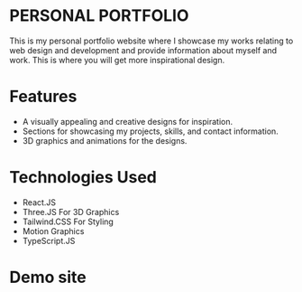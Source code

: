 # PERSONAL PORTFOLIO

This is my personal portfolio website where I showcase my works relating to web design and development and provide information about myself and work. This is where you will get more inspirational design.

# Features

- A visually appealing and creative designs for inspiration.
- Sections for showcasing my projects, skills, and contact information.
- 3D graphics and animations for the designs.

# Technologies Used

- React.JS
- Three.JS For 3D Graphics
- Tailwind.CSS For Styling
- Motion Graphics 
- TypeScript.JS

# Demo site
